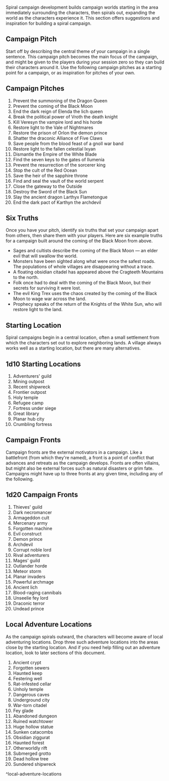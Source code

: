 

Spiral campaign development builds campaign worlds starting in the area immediately surrounding the characters, then spirals out, expanding the world as the characters experience it. This section offers suggestions and inspiration for building a spiral campaign.

## Campaign Pitch

Start off by describing the central theme of your campaign in a single sentence. This campaign pitch becomes the main focus of the campaign, and might be given to the players during your session zero so they can build their characters around it. Use the following campaign pitches as a starting point for a campaign, or as inspiration for pitches of your own.

## Campaign Pitches

1. Prevent the summoning of the Dragon Queen
2. Prevent the coming of the Black Moon
3. End the dark reign of Elenda the lich queen
4. Break the political power of Vroth the death knight
5. Kill Veresyn the vampire lord and his horde
6. Restore light to the Vale of Nightmares
7. Restore the prison of Orlon the demon prince
8. Shatter the draconic Alliance of Five Claws
9. Save people from the blood feast of a gnoll war band
10. Restore light to the fallen celestial Ixyan
11. Dismantle the Empire of the White Blade
12. Find the seven keys to the gates of Ilumenia
13. Prevent the resurrection of the sorcerer king
14. Stop the cult of the Red Ocean
15. Save the heir of the sapphire throne
16. Find and seal the vault of the world serpent
17. Close the gateway to the Outside
18. Destroy the Sword of the Black Sun
19. Slay the ancient dragon Larthyx Flametongue
20. End the dark pact of Karthyn the archdevil

## Six Truths

Once you have your pitch, identify six truths that set your campaign apart from others, then share them with your players. Here are six example truths for a campaign built around the coming of the Black Moon from above.

* Sages and cultists describe the coming of the Black Moon — an elder evil that will swallow the world.
* Monsters have been sighted along what were once the safest roads. The populations of whole villages are disappearing without a trace.
* A floating obsidian citadel has appeared above the Cragteeth Mountains to the north.
* Folk once had to deal with the coming of the Black Moon, but their secrets for surviving it were lost.
* The evil King Trex uses the chaos created by the coming of the Black Moon to wage war across the land.
* Prophecy speaks of the return of the Knights of the White Sun, who will restore light to the land.

## Starting Location

Spiral campaigns begin in a central location, often a small settlement from which the characters set out to explore neighboring lands. A village always works well as a starting location, but there are many alternatives.

## 1d10 Starting Locations

1. Adventurers' guild
2. Mining outpost
3. Recent shipwreck
4. Frontier outpost
5. Holy temple
6. Refugee camp
7. Fortress under siege
8. Great library
9. Planar hub city
10. Crumbling fortress

## Campaign Fronts

Campaign fronts are the external motivators in a campaign. Like a battlefront (from which they're named), a front is a point of conflict that advances and retreats as the campaign develops. Fronts are often villains, but might also be external forces such as natural disasters or grim fate. Campaigns might have up to three fronts at any given time, including any of the following.

## 1d20 Campaign Fronts

1. Thieves' guild
2. Dark necromancer
3. Armageddon cult
4. Mercenary army
5. Forgotten machine
6. Evil construct
7. Demon prince
8. Archdevil
9. Corrupt noble lord
10. Rival adventurers
11. Mages' guild
12. Outlander horde
13. Meteor storm
14. Planar invaders
15. Powerful archmage
16. Ancient lich
17. Blood-raging cannibals
18. Unseelie fey lord
19. Draconic terror
20. Undead prince

## Local Adventure Locations

As the campaign spirals outward, the characters will become aware of local adventuring locations. Drop three such adventure locations into the areas close by the starting location. And if you need help filling out an adventure location, look to later sections of this document.

1. Ancient crypt
2. Forgotten sewers
3. Haunted keep
4. Festering well
5. Rat-infested cellar
6. Unholy temple
7. Dangerous caves
8. Underground city
9. War-torn citadel
10. Fey glade
11. Abandoned dungeon
12. Ruined watchtower
13. Huge hollow statue
14. Sunken catacombs
15. Obsidian ziggurat
16. Haunted forest
17. Otherworldly rift
18. Submerged grotto
19. Dead hollow tree
20. Sundered shipwreck

^local-adventure-locations
